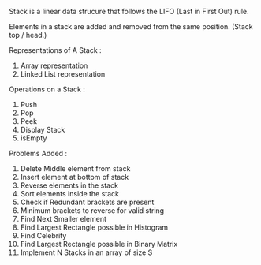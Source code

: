 Stack is a linear data strucure that follows the LIFO (Last in First Out) rule.

Elements in a stack are added and removed from the same position. (Stack top / head.)

Representations of A Stack :
<ol>
    <li>Array representation</li>
    <li>Linked List representation</li>
</ol>

Operations on a Stack :
<ol>
    <li>Push</li>
    <li>Pop</li>
    <li>Peek</li>
    <li>Display Stack</li>
    <li>isEmpty</li>
</ol>

Problems Added : 

<ol>
    <li>Delete Middle element from stack</li>
    <li>Insert element at bottom of stack</li>
    <li>Reverse elements in the stack</li>
    <li>Sort elements inside the stack</li>
    <li>Check if Redundant brackets are present</li>
    <li>Minimum brackets to reverse for valid string</li>
    <li>Find Next Smaller element</li>
    <li>Find Largest Rectangle possible in Histogram</li>
    <li>Find Celebrity</li>
    <li>Find Largest Rectangle possible in Binary Matrix</li>
    <li>Implement N Stacks in an array of size S</li>
</ol>